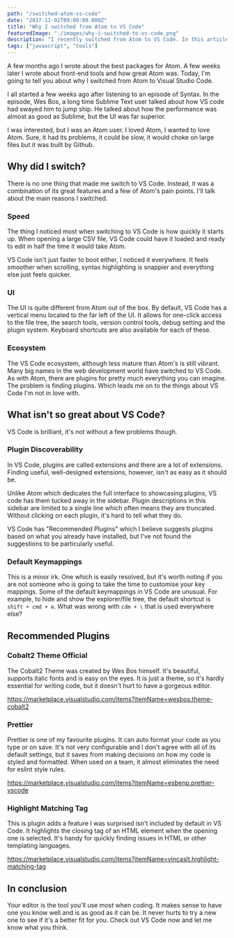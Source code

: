 ```yaml
---
path: "/switched-atom-vs-code"
date: "2017-11-02T09:00:00.000Z"
title: "Why I switched from Atom to VS Code"
featuredImage: "./images/why-i-switched-to-vs-code.png"
description: "I recently switched from Atom to VS Code. In this article, I'll talk about why I switched and what I like about VS Code, the new editor by Microsoft."
tags: ["javascript", "tools"]
---
```


A few months ago I wrote about the best packages for Atom. A few weeks later I wrote about front-end tools and how great Atom was. Today, I'm going to tell you about why I switched from Atom to Visual Studio Code.

I all started a few weeks ago after listening to an episode of Syntax. In the episode, Wes Bos, a long time Sublime Text user talked about how VS code had swayed him to jump ship. He talked about how the performance was almost as good as Sublime, but the UI was far superior.

I was interested, but I was an Atom user. I loved Atom, I wanted to love Atom. Sure, it had its problems, it could be slow, it would choke on large files but it was built by Github.

## Why did I switch?

There is no one thing that made me switch to VS Code. Instead, it was a combination of its great features and a few of Atom's pain points. I'll talk about the main reasons I switched.

### Speed

The thing I noticed most when switching to VS Code is how quickly it starts up. When opening a large CSV file, VS Code could have it loaded and ready to edit in half the time it would take Atom.

VS Code isn't just faster to boot either, I noticed it everywhere. It feels smoother when scrolling, syntax highlighting is snappier and everything else just feels quicker.

### UI

The UI is quite different from Atom out of the box. By default, VS Code has a vertical menu located to the far left of the UI. It allows for one-click access to the file tree, the search tools, version control tools, debug setting and the plugin system. Keyboard shortcuts are also available for each of these.

### Ecosystem

The VS Code ecosystem, although less mature than Atom's is still vibrant. Many big names in the web development world have switched to VS Code. As with Atom, there are plugins for pretty much everything you can imagine. The problem is finding plugins. Which leads me on to the things about VS Code I'm not in love with.

## What isn't so great about VS Code?

VS Code is brilliant, it's not without a few problems though.

### Plugin Discoverability

In VS Code, plugins are called extensions and there are a lot of extensions. Finding useful, well-designed extensions, however, isn't as easy as it should be.

Unlike Atom which dedicates the full interface to showcasing plugins, VS code has them tucked away in the sidebar. Plugin descriptions in this sidebar are limited to a single line which often means they are truncated. Without clicking on each plugin, it's hard to tell what they do.

VS Code has "Recommended Plugins" which I believe suggests plugins based on what you already have installed, but I've not found the suggestions to be particularly useful.

### Default Keymappings

This is a minor irk. One which is easily resolved, but it's worth noting if you are not someone who is going to take the time to customise your key mappings. Some of the default keymappings in VS Code are unusual. For example, to hide and show the explorer/file tree, the default shortcut is `shift + cmd + e`. What was wrong with `cdm + \` that is used everywhere else?

## Recommended Plugins

### Cobalt2 Theme Official

The Cobalt2 Theme was created by Wes Bos himself. It's beautiful, supports italic fonts and is easy on the eyes. It is just a theme, so it's hardly essential for writing code, but it doesn't hurt to have a gorgeous editor.

https://marketplace.visualstudio.com/items?itemName=wesbos.theme-cobalt2

### Prettier

Prettier is one of my favourite plugins. It can auto format your code as you type or on save. It's not very configurable and I don't agree with all of its default settings, but it saves from making decisions on how my code is styled and formatted. When used on a team, it almost eliminates the need for eslint style rules.

https://marketplace.visualstudio.com/items?itemName=esbenp.prettier-vscode

### Highlight Matching Tag

This is plugin adds a feature I was surprised isn't included by default in VS Code. It highlights the closing tag of an HTML element when the opening one is selected. It's handy for quickly finding issues in HTML or other templating languages.

https://marketplace.visualstudio.com/items?itemName=vincaslt.highlight-matching-tag

## In conclusion

Your editor is the tool you'll use most when coding. It makes sense to have one you know well and is as good as it can be. It never hurts to try a new one to see if it's a better fit for you. Check out VS Code now and let me know what you think.
